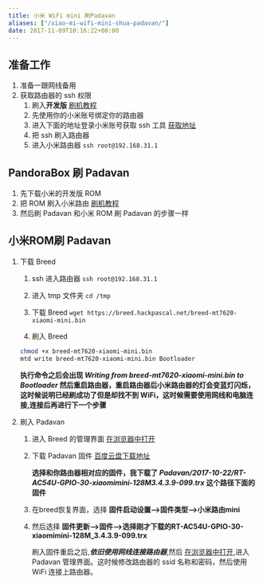 ```yaml
---
title: 小米 WiFi mini 刷Padavan
aliases: ["/xiao-mi-wifi-mini-shua-padavan/"]
date: 2017-11-09T10:16:22+08:00
---
```


## 准备工作
1. 准备一跟网线备用
1. 获取路由器的 ssh 权限
    1. 刷入**开发版** <a href="http://bbs.xiaomi.cn/t-11720354" target="_blank">刷机教程</a>
    1. 先使用你的小米账号绑定你的路由器
    1. 进入下面的地址登录小米账号获取 ssh 工具 <a href="http://d.miwifi.com/rom/ssh" target="_blank">获取地址</a>
    1. 把 ssh 刷入路由器
    1. 进入小米路由器
       `ssh root@192.168.31.1`

## PandoraBox 刷 Padavan

1. 先下载小米的开发版 ROM 
2. 把 ROM 刷入小米路由 <a href="http://bbs.xiaomi.cn/t-11720354" target="_blank">刷机教程</a>
3. 然后刷 Padavan 和小米 ROM 刷 Padavan 的步骤一样

## 小米ROM刷 Padavan
1. 下载 Breed 
    1. ssh 进入路由器
      `ssh root@192.168.31.1`
    
    1. 进入 tmp 文件夹
      `cd /tmp`
    
    1. 下载 Breed
      `wget https://breed.hackpascal.net/breed-mt7620-xiaomi-mini.bin`
    
    1. 刷入 Breed  
    
      ```bash
      chmod +x breed-mt7620-xiaomi-mini.bin
      mtd write breed-mt7620-xiaomi-mini.bin Bootloader
      ```
      
      
      **执行命令之后会出现 _Writing from breed-mt7620-xiaomi-mini.bin to Bootloader_ 然后重启路由器，重启路由器后小米路由器的灯会变蓝灯闪烁，这时候说明已经刷成功了但是却找不到 WiFi，这时候需要使用网线和电脑连接,连接后再进行下一个步骤**    
    
1. 刷入 Padavan
    1. 进入 Breed 的管理界面 <a href="http://192.168.1.1" target="_blank">在浏览器中打开</a>
    1. 下载 Padavan 固件 <a href="https://eyun.baidu.com/s/3kV0JV19/" target="_blank">百度云盘下载地址</a>
      
        **选择和你路由器相对应的固件，我下载了 *Padavan/2017-10-22/RT-AC54U-GPIO-30-xiaomimini-128M3.4.3.9-099.trx* 这个路径下面的固件**
        
    1. 在breed恢复界面，选择 **固件启动设置-->固件类型-->小米路由mini**
    1. 然后选择 **固件更新-->固件-->选择刚才下载的RT-AC54U-GPIO-30-xiaomimini-128M_3.4.3.9-099.trx**
      
        刷入固件重启之后,***依旧使用网线连接路由器***,然后 <a href="http://192.168.123.1" target="_blank">在浏览器中打开</a>,进入 Padavan 管理界面。这时候修改路由器的 ssid 名称和密码，然后使用 WiFi 连接上路由器。

       
    

